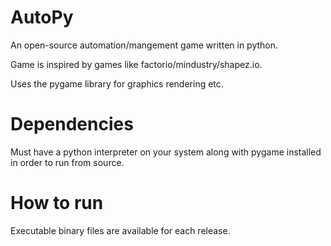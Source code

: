 # AutoPy

An open-source automation/mangement game written in python.

Game is inspired by games like factorio/mindustry/shapez.io.

Uses the pygame library for graphics rendering etc.

# Dependencies
Must have a python interpreter on your system along with pygame installed in order to run from source.

# How to run
Executable binary files are available for each release.
